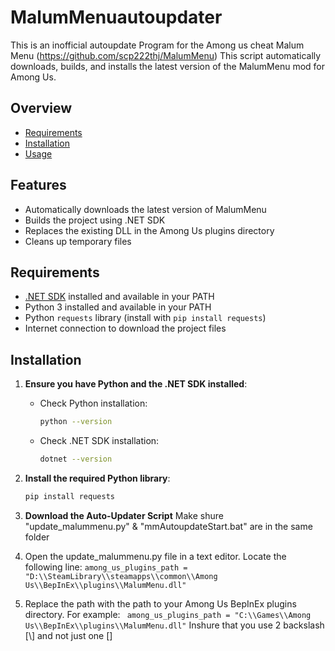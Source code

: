 # MalumMenuautoupdater
This is an inofficial autoupdate Program for the Among us cheat Malum Menu (https://github.com/scp222thj/MalumMenu)
This script automatically downloads, builds, and installs the latest version of the MalumMenu mod for Among Us.

## Overview

- [Requirements](#requirements)
- [Installation](#installation)
- [Usage](#usage)


## Features

- Automatically downloads the latest version of MalumMenu
- Builds the project using .NET SDK
- Replaces the existing DLL in the Among Us plugins directory
- Cleans up temporary files

## Requirements

- [.NET SDK](https://dotnet.microsoft.com/download) installed and available in your PATH
- Python 3 installed and available in your PATH
- Python `requests` library (install with `pip install requests`)
- Internet connection to download the project files

## Installation

1. **Ensure you have Python and the .NET SDK installed**:
   - Check Python installation:
     ```sh
     python --version
     ```
   - Check .NET SDK installation:
     ```sh
     dotnet --version
     ```

2. **Install the required Python library**:
   ```sh
   pip install requests

3. **Download the Auto-Updater Script**
   Make shure "update_malummenu.py" & "mmAutoupdateStart.bat" are in the same folder

4. Open the update_malummenu.py file in a text editor.
    Locate the following line:
    `among_us_plugins_path = "D:\\SteamLibrary\\steamapps\\common\\Among Us\\BepInEx\\plugins\\MalumMenu.dll"`

6. Replace the path with the path to your Among Us BepInEx plugins directory.
   For example:
   ` among_us_plugins_path = "C:\\Games\\Among Us\\BepInEx\\plugins\\MalumMenu.dll"`
 Inshure that you use 2 backslash [\\] and not just one [\]
     
